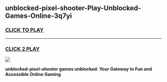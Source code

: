 
## unblocked-pixel-shooter-Play-Unblocked-Games-Online-3q7yi
<h3>
<a href="https://premium76.site?title=unblocked-pixel-shooter&ref=25A">CLICK TO PLAY</a></h3>
<hr>

<h3>
<a href="https://premium76.site?title=unblocked-pixel-shooter&ref=25A">CLICK 2 PLAY</a>
  
</h3>

<a href="https://premium76.site?title=unblocked-pixel-shooter&ref=25A"><img src="https://clearcache.store/games.png"></a>


**unblocked-pixel-shooter games unblocked: Your Gateway to Fun and Accessible Online Gaming**
